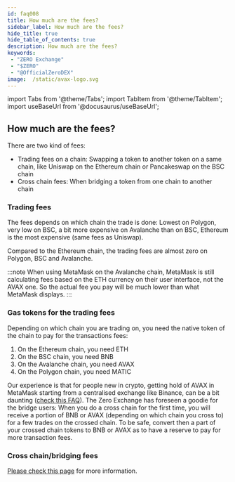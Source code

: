 ```yaml
---
id: faq008
title: How much are the fees?
sidebar_label: How much are the fees?
hide_title: true
hide_table_of_contents: true
description: How much are the fees?
keywords:
 - "ZERO Exchange"
 - "$ZERO"
 - "@OfficialZeroDEX"
image:  /static/avax-logo.svg
---
```


import Tabs from '@theme/Tabs';
import TabItem from '@theme/TabItem';
import useBaseUrl from '@docusaurus/useBaseUrl';

## How much are the fees?

There are two kind of fees:
 * Trading fees on a chain: Swapping a token to another token on a same chain, like Uniswap on the Ethereum chain or Pancakeswap on the BSC chain
 * Cross chain fees: When bridging a token from one chain to another chain

### Trading fees

The fees depends on which chain the trade is done: Lowest on Polygon, very low on BSC, a bit more expensive on Avalanche than on BSC, Ethereum is the most expensive (same fees as Uniswap).

Compared to the Ethereum chain, the trading fees are almost zero on Polygon, BSC and Avalanche.

:::note
When using MetaMask on the Avalanche chain, MetaMask is still calculating fees based on the ETH currency on their user interface, not the AVAX one.  So the actual fee you pay will be much lower than what MetaMask displays.
:::

### Gas tokens for the trading fees

Depending on which chain you are trading on, you need the native token of the chain to pay for the transactions fees:

1. On the Ethereum chain, you need ETH
1. On the BSC chain, you need BNB
1. On the Avalanche chain, you need AVAX
1. On the Polygon chain, you need MATIC

Our experience is that for people new in crypto, getting hold of AVAX in MetaMask starting from a centralised exchange like Binance, can be a bit daunting ([check this FAQ](faq016.md)).  The Zero Exchange has foreseen a goodie for the bridge users: When you do a cross chain for the first time, you will receive a portion of BNB or AVAX (depending on which chain you cross to) for a few trades on the crossed chain.  To be safe, convert then a part of your crossed chain tokens to BNB or AVAX as to have a reserve to pay for more transaction fees.

### Cross chain/bridging fees

[Please check this page](../zerobridge.md) for more information.
